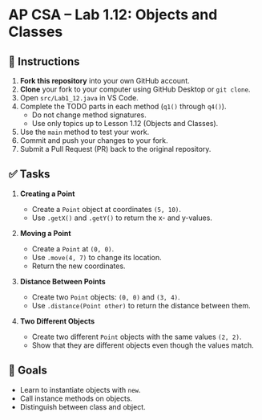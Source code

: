 # AP CSA – Lab 1.12: Objects and Classes

## 📘 Instructions

1. **Fork this repository** into your own GitHub account.  
2. **Clone** your fork to your computer using GitHub Desktop or `git clone`.  
3. Open `src/Lab1_12.java` in VS Code.  
4. Complete the TODO parts in each method (`q1()` through `q4()`).  
   - Do not change method signatures.  
   - Use only topics up to Lesson 1.12 (Objects and Classes).  
5. Use the `main` method to test your work.  
6. Commit and push your changes to your fork.  
7. Submit a Pull Request (PR) back to the original repository.  

## ✅ Tasks

1. **Creating a Point**  
   - Create a `Point` object at coordinates `(5, 10)`.  
   - Use `.getX()` and `.getY()` to return the x- and y-values.  

2. **Moving a Point**  
   - Create a `Point` at `(0, 0)`.  
   - Use `.move(4, 7)` to change its location.  
   - Return the new coordinates.  

3. **Distance Between Points**  
   - Create two `Point` objects: `(0, 0)` and `(3, 4)`.  
   - Use `.distance(Point other)` to return the distance between them.  

4. **Two Different Objects**  
   - Create two different `Point` objects with the same values `(2, 2)`.  
   - Show that they are different objects even though the values match.  

## 🚀 Goals

- Learn to instantiate objects with `new`.  
- Call instance methods on objects.  
- Distinguish between class and object.  

